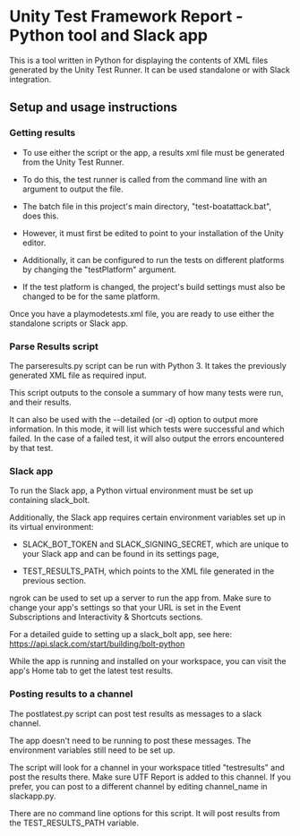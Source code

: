 # Unity Test Framework Report - Python tool and Slack app

This is a tool written in Python for displaying the contents of XML files generated by the Unity Test Runner.  It can be used standalone or with Slack integration.

## Setup and usage instructions

### Getting results

* To use either the script or the app, a results xml file must be generated from the Unity Test Runner.

* To do this, the test runner is called from the command line with an argument to output the file.

* The batch file in this project's main directory, "test-boatattack.bat", does this.

* However, it must first be edited to point to your installation of the Unity editor.

* Additionally, it can be configured to run the tests on different platforms by changing the "testPlatform" argument.

* If the test platform is changed, the project's build settings must also be changed to be for the same platform.

Once you have a playmodetests.xml file, you are ready to use either the standalone scripts or Slack app.

### Parse Results script

The parseresults.py script can be run with Python 3.  It takes the previously generated XML file as required input.

This script outputs to the console a summary of how many tests were run, and their results.

It can also be used with the --detailed (or -d) option to output more information.  In this mode, it will list which tests were successful and which failed.  In the case of a failed test, it will also output the errors encountered by that test.

### Slack app

To run the Slack app, a Python virtual environment must be set up containing slack_bolt.

Additionally, the Slack app requires certain environment variables set up in its virtual environment:

* SLACK_BOT_TOKEN and SLACK_SIGNING_SECRET, which are unique to your Slack app and can be found in its settings page,

* TEST_RESULTS_PATH, which points to the XML file generated in the previous section.

ngrok can be used to set up a server to run the app from.  Make sure to change your app's settings so that your URL is set in the Event Subscriptions and Interactivity & Shortcuts sections.

For a detailed guide to setting up a slack_bolt app, see here: https://api.slack.com/start/building/bolt-python

While the app is running and installed on your workspace, you can visit the app's Home tab to get the latest test results.

### Posting results to a channel

The postlatest.py script can post test results as messages to a slack channel.

The app doesn't need to be running to post these messages.  The environment variables still need to be set up.

The script will look for a channel in your workspace titled "testresults" and post the results there.  Make sure UTF Report is added to this channel.  If you prefer, you can post to a different channel by editing channel_name in slackapp.py.

There are no command line options for this script.  It will post results from the TEST_RESULTS_PATH variable.
